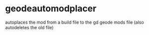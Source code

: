 # geodeautomodplacer
autoplaces the mod from a build file to the gd geode mods file (also autodeletes the old file)
